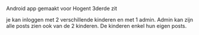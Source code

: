 
Android app gemaakt voor Hogent 3derde zit

je kan inloggen met 2 verschillende kinderen en met 1 admin. 
Admin kan zijn alle posts zien ook van de 2 kinderen. 
De kinderen enkel hun eigen posts.

